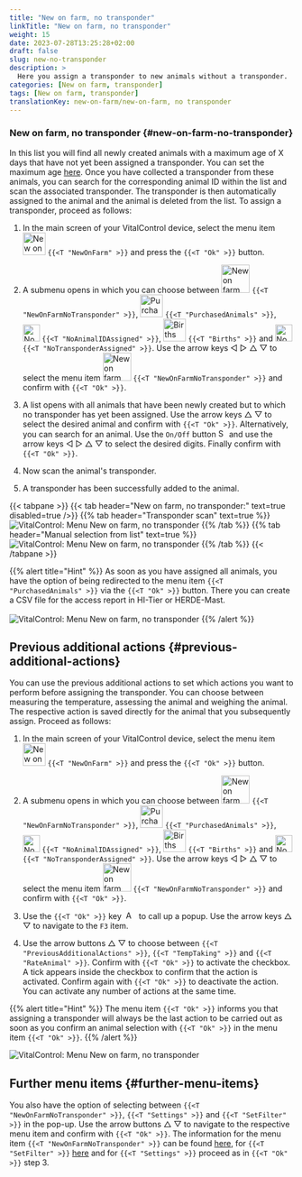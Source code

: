 ```yaml
---
title: "New on farm, no transponder"
linkTitle: "New on farm, no transponder"
weight: 15
date: 2023-07-28T13:25:28+02:00
draft: false
slug: new-no-transponder
description: >
  Here you assign a transponder to new animals without a transponder.
categories: [New on farm, transponder]
tags: [New on farm, transponder]
translationKey: new-on-farm/new-on-farm, no transponder
---
```

### New on farm, no transponder {#new-on-farm-no-transponder}

In this list you will find all newly created animals with a maximum age of X days that have not yet been assigned a transponder. You can set the maximum age [here](/en/docs/settings/animal-registration/#set-default-values). Once you have collected a transponder from these animals, you can search for the corresponding animal ID within the list and scan the associated transponder. The transponder is then automatically assigned to the animal and the animal is deleted from the list. To assign a transponder, proceed as follows:

1. In the main screen of your VitalControl device, select the menu item <img src="/icons/main/new-on-farm.svg" width="40" align="bottom" alt="New on farm" /> `{{<T "NewOnFarm" >}}` and press the `{{<T "Ok" >}}` button.

2.  A submenu opens in which you can choose between <img src="/icons/registration/new-on-farm-no-transponder.svg" width="50" align="bottom" alt="New on farm, no transponder" /> `{{<T "NewOnFarmNoTransponder" >}}`, <img src="/icons/main/new-on-farm.svg" width="40" align="bottom" alt="Purchased animals" /> `{{<T "PurchasedAnimals" >}}`, <img src="/icons/registration/no-eartag-number.svg" width="30" align="bottom" alt="No national animal ID" /> `{{<T "NoAnimalIDAssigned" >}}`, <img src="/icons/main/births.svg" width="40" align="bottom" alt="Births" /> `{{<T "Births" >}}` and <img src="/icons/registration/no-transponder.svg" width="30" align="bottom" alt="No transponder assigned" /> `{{<T "NoTransponderAssigned" >}}`. Use the arrow keys ◁ ▷ △ ▽ to select the menu item <img src="/icons/registration/new-on-farm-no-transponder.svg" width="50" align="bottom" alt="New on farm, no transponder" /> `{{<T "NewOnFarmNoTransponder" >}}` and confirm with `{{<T "Ok" >}}`.

3. A list opens with all animals that have been newly created but to which no transponder has yet been assigned. Use the arrow keys △ ▽ to select the desired animal and confirm with `{{<T "Ok" >}}`. Alternatively, you can search for an animal. Use the `On/Off` button <img src="/icons/footer/search.svg" width="15" align="bottom" alt="Search" /> and use the arrow keys ◁ ▷ △ ▽ to select the desired digits. Finally confirm with `{{<T "Ok" >}}`.

4. Now scan the animal's transponder.

5. A transponder has been successfully added to the animal.

{{< tabpane >}}
{{< tab header="New on farm, no transponder:" text=true disabled=true />}}
{{% tab header="Transponder scan" text=true %}}
![VitalControl: Menu New on farm, no transponder](../images/notransponder-scan.png "New on farm, no transponder")
{{% /tab %}}
{{% tab header="Manual selection from list" text=true %}}
![VitalControl: Menu New on farm, no transponder](../images/notransponder.png "New on farm, no transponder")
{{% /tab %}}
{{< /tabpane >}}

{{% alert title="Hint" %}}
As soon as you have assigned all animals, you have the option of being redirected to the menu item `{{<T "PurchasedAnimals" >}}` via the `{{<T "Ok" >}}` button. There you can create a CSV file for the access report in HI-Tier or HERDE-Mast. <br/>
<br/>
![VitalControl: Menu New on farm, no transponder](../images/redirect.png "Redirect")
{{% /alert %}}

## Previous additional actions {#previous-additional-actions}

You can use the previous additional actions to set which actions you want to perform before assigning the transponder. You can choose between measuring the temperature, assessing the animal and weighing the animal. The respective action is saved directly for the animal that you subsequently assign. Proceed as follows:

1. In the main screen of your VitalControl device, select the menu item <img src="/icons/main/new-on-farm.svg" width="40" align="bottom" alt="New on farm" /> `{{<T "NewOnFarm" >}}` and press the `{{<T "Ok" >}}` button.

2.  A submenu opens in which you can choose between <img src="/icons/registration/new-on-farm-no-transponder.svg" width="50" align="bottom" alt="New on farm, no transponder" /> `{{<T "NewOnFarmNoTransponder" >}}`, <img src="/icons/main/new-on-farm.svg" width="40" align="bottom" alt="Purchased animals" /> `{{<T "PurchasedAnimals" >}}`, <img src="/icons/registration/no-eartag-number.svg" width="30" align="bottom" alt="No national animal ID" /> `{{<T "NoAnimalIDAssigned" >}}`, <img src="/icons/main/births.svg" width="40" align="bottom" alt="Births" /> `{{<T "Births" >}}` and <img src="/icons/registration/no-transponder.svg" width="30" align="bottom" alt="No transponder assigned" /> `{{<T "NoTransponderAssigned" >}}`. Use the arrow keys ◁ ▷ △ ▽ to select the menu item <img src="/icons/registration/new-on-farm-no-transponder.svg" width="50" align="bottom" alt="New on farm, no transponder" /> `{{<T "NewOnFarmNoTransponder" >}}` and confirm with `{{<T "Ok" >}}`.

3. Use the `{{<T "Ok" >}}` key &nbsp;<img src="/icons/footer/open-popup.svg" width="15" align="bottom" alt="Aufruf Popup" />&nbsp; to call up a popup. Use the arrow keys △ ▽ to navigate to the `F3` item.

4. Use the arrow buttons △ ▽ to choose between `{{<T "PreviousAdditionalActions" >}}`, `{{<T "TempTaking" >}}` and `{{<T "RateAnimal" >}}`. Confirm with `{{<T "Ok" >}}` to activate the checkbox. A tick appears inside the checkbox to confirm that the action is activated. Confirm again with `{{<T "Ok" >}}` to deactivate the action. You can activate any number of actions at the same time.

{{% alert title="Hint" %}}
The menu item `{{<T "Ok" >}}` informs you that assigning a transponder will always be the last action to be carried out as soon as you confirm an animal selection with `{{<T "Ok" >}}` in the menu item `{{<T "Ok" >}}`.
{{% /alert %}}

![VitalControl: Menu New on farm, no transponder](../images/actions.png "Additional actions")

 ## Further menu items {#further-menu-items}

You also have the option of selecting between `{{<T "NewOnFarmNoTransponder" >}}`, `{{<T "Settings" >}}` and `{{<T "SetFilter" >}}` in the pop-up. Use the arrow buttons △ ▽ to navigate to the respective menu item and confirm with `{{<T "Ok" >}}`. The information for the menu item `{{<T "NewOnFarmNoTransponder" >}}` can be found [here](/en/docs/settings/animal-registration/#set-default-values), for `{{<T "SetFilter" >}}` [here](/en/docs/filter/) and for `{{<T "Settings" >}}` proceed as in `{{<T "Ok" >}}` step 3.
